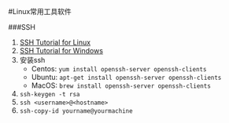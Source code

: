 #Linux常用工具软件

###SSH  
1. [SSH Tutorial for Linux][1]
1. [SSH Tutorial for Windows][1]
1. 安装ssh
	* Centos: `yum install openssh-server openssh-clients`
	* Ubuntu: `apt-get install openssh-server openssh-clients`
	* MacOS:  `brew install openssh-server openssh-clients`
2. `ssh-keygen -t rsa`
3. `ssh <username>@<hostname>`
4. `ssh-copy-id yourname@yourmachine`









[1]:https://support.suso.com/supki/SSH_Tutorial_for_Linux
[1]:https://support.suso.com/supki/SSH_Tutorial_for_Windows